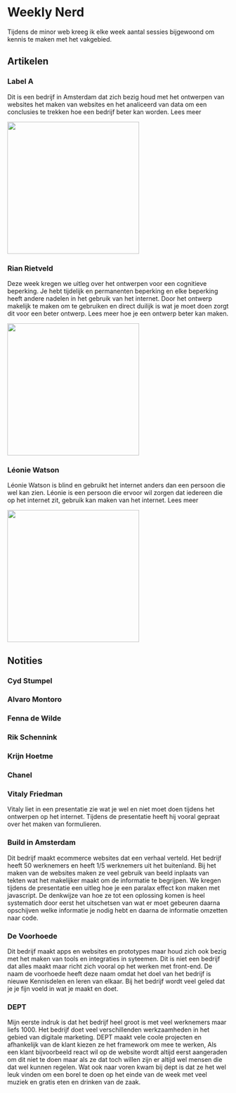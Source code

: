 # Weekly Nerd

Tijdens de minor web kreeg ik elke week aantal sessies bijgewoond om kennis te maken met het vakgebied. 

## Artikelen

### Label A

Dit is een bedrijf in Amsterdam dat zich bezig houd met het ontwerpen van websites het maken van websites en het analiceerd van data om een conclusies te trekken hoe een bedrijf beter kan worden. Lees meer

<img src="https://user-images.githubusercontent.com/29665951/174475468-3206f742-29e2-4d64-bc30-0675e519f35e.jpg"  width="300px">

### Rian Rietveld

Deze week kregen we uitleg over het ontwerpen voor een cognitieve beperking. Je hebt tijdelijk en permanenten beperking en elke beperking heeft andere nadelen in het gebruik van het internet. Door het ontwerp makelijk te maken om te gebruiken en direct duilijk is wat je moet doen zorgt dit voor een beter ontwerp. Lees meer hoe je een ontwerp beter kan maken.


<img src="https://user-images.githubusercontent.com/29665951/174475544-a3e733e8-bbd3-4fb8-a56b-e359a3acb79c.jpg"  width="300px">

### Léonie Watson

Léonie Watson is blind en gebruikt het internet anders dan een persoon die wel kan zien. Léonie is een persoon die ervoor wil zorgen dat iedereen die op het internet zit, gebruik kan maken van het internet. Lees meer

<img src="https://user-images.githubusercontent.com/29665951/174475559-223f5267-2b61-4585-93cb-3bb59ec054a7.jpg"  width="300px">



## Notities

### Cyd Stumpel

### Alvaro Montoro

### Fenna de Wilde

### Rik Schennink

### Krijn Hoetme

### Chanel

### Vitaly Friedman

Vitaly liet in een presentatie zie wat je wel en niet moet doen tijdens het ontwerpen op het internet. Tijdens de presentatie heeft hij vooral gepraat over het maken van formulieren. 

### Build in Amsterdam

Dit bedrijf maakt ecommerce websites dat een verhaal verteld. Het bedrijf heeft 50 werknemers en heeft 1/5 werknemers uit het buitenland. Bij het maken van de websites maken ze veel gebruik van beeld inplaats van tekten wat het makelijker maakt om de informatie te begrijpen. We kregen tijdens de presentatie een uitleg hoe je een paralax effect kon maken met javascript. De denkwijze van hoe ze tot een oplossing komen is heel systematich door eerst het uitschetsen van wat er moet gebeuren daarna opschijven welke informatie je nodig hebt en daarna de informatie omzetten naar code. 

### De Voorhoede

Dit bedrijf maakt apps en websites en prototypes maar houd zich ook bezig met het maken van tools en integraties in syteemen. Dit is niet een bedrijf dat alles maakt maar richt zich vooral op het werken met front-end. De naam de voorhoede heeft deze naam omdat het doel van het bedrijf is nieuwe Kennisdelen en leren van elkaar. Bij het bedrijf wordt veel geled dat je je fijn voeld in wat je maakt en doet.

### DEPT

Mijn eerste indruk is dat het bedrijf heel groot is met veel werknemers maar liefs 1000. Het bedrijf doet veel verschillenden werkzaamheden in het gebied van digitale marketing. DEPT maakt vele coole projecten en afhankelijk van de klant kiezen ze het framework om mee te werken, Als een klant bijvoorbeeld react wil op de website wordt altijd eerst aangeraden om dit niet te doen maar als ze dat toch willen zijn er altijd wel mensen die dat wel kunnen regelen. Wat ook naar voren kwam bij dept is dat ze het wel leuk vinden om een borel te doen op het einde van de week met veel muziek en gratis eten en drinken van de zaak.



